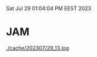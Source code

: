Sat Jul 29 01:04:04 PM EEST 2023
# JAM
<a href='./cache/202307/29_13.log'>./cache/202307/29_13.log</a>
